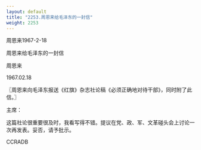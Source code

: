 ```yaml
---
layout: default
title: "2253.周恩来给毛泽东的一封信"
weight: 2253
---
```


周恩来1967-2-18

周恩来给毛泽东的一封信

周恩来

1967.02.18

〖周恩来向毛泽东报送《红旗》杂志社论稿《必须正确地对待干部》，同时附了此信。〗

主席：

这篇社论很重要很及时，我看写得不错。提议在党、政、军、文革碰头会上讨论一次再发表。妥否，请予批示。

CCRADB

